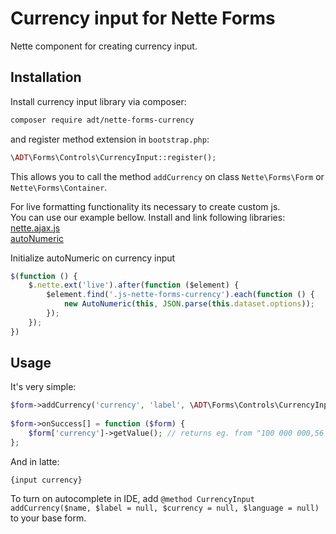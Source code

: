 # Currency input for Nette Forms
Nette component for creating currency input.

## Installation

Install currency input library via composer:

```sh
composer require adt/nette-forms-currency
```

and register method extension in `bootstrap.php`:

```php
\ADT\Forms\Controls\CurrencyInput::register();
```

This allows you to call the method `addCurrency` on class `Nette\Forms\Form` or `Nette\Forms\Container`.

For live formatting functionality its necessary to create custom js. <br> You can use our example bellow.
Install and link following libraries: <br>
[nette.ajax.js](https://github.com/vojtech-dobes/nette.ajax.js) <br>
[autoNumeric](https://github.com/autoNumeric/autoNumeric)

Initialize autoNumeric on currency input
```js
$(function () {
	$.nette.ext('live').after(function ($element) {
		$element.find('.js-nette-forms-currency').each(function () {
			new AutoNumeric(this, JSON.parse(this.dataset.options));
		});
	});
})
```

## Usage

It's very simple:

```php
$form->addCurrency('currency', 'label', \ADT\Forms\Controls\CurrencyInput::CURRENCY_CZK);
  
$form->onSuccess[] = function ($form) {
	$form['currency']->getValue(); // returns eg. from "100 000 000,56 kč" => "100000000.56" 
};
```

And in latte:

```latte
{input currency}
```


To turn on autocomplete in IDE, add `@method CurrencyInput addCurrency($name, $label = null, $currency = null, $language = null)` to your base form.
